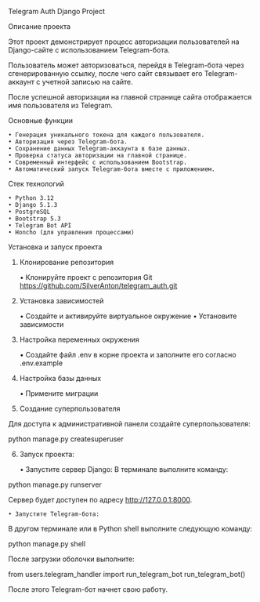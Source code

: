 Telegram Auth Django Project

Описание проекта

Этот проект демонстрирует процесс авторизации пользователей на Django-сайте с использованием Telegram-бота.

Пользователь может авторизоваться, перейдя в Telegram-бота через сгенерированную ссылку, после чего сайт связывает его Telegram-аккаунт с учетной записью на сайте.

После успешной авторизации на главной странице сайта отображается имя пользователя из Telegram.

Основные функции

	• Генерация уникального токена для каждого пользователя.
	• Авторизация через Telegram-бота.
	• Сохранение данных Telegram-аккаунта в базе данных.
	• Проверка статуса авторизации на главной странице.
	• Современный интерфейс с использованием Bootstrap.
	• Автоматический запуск Telegram-бота вместе с приложением.

Стек технологий

	• Python 3.12
	• Django 5.1.3
	• PostgreSQL
	• Bootstrap 5.3
	• Telegram Bot API
	• Honcho (для управления процессами)

Установка и запуск проекта

1. Клонирование репозитория

    • Клонируйте проект с репозитория Git
    https://github.com/SilverAnton/telegram_auth.git

2. Установка зависимостей

    • Создайте и активируйте виртуальное окружение
    • Установите зависимости

3. Настройка переменных окружения

    • Создайте файл .env в корне проекта и заполните его согласно .env.example


4. Настройка базы данных

    • Примените миграции


5. Создание суперпользователя

Для доступа к административной панели создайте суперпользователя:

python manage.py createsuperuser

6. Запуск проекта:

	• Запустите сервер Django:
В терминале выполните команду:

python manage.py runserver

Сервер будет доступен по адресу http://127.0.0.1:8000.

    • Запустите Telegram-бота:
В другом терминале или в Python shell выполните следующую команду:

python manage.py shell

После загрузки оболочки выполните:

from users.telegram_handler import run_telegram_bot
run_telegram_bot()

После этого Telegram-бот начнет свою работу.






